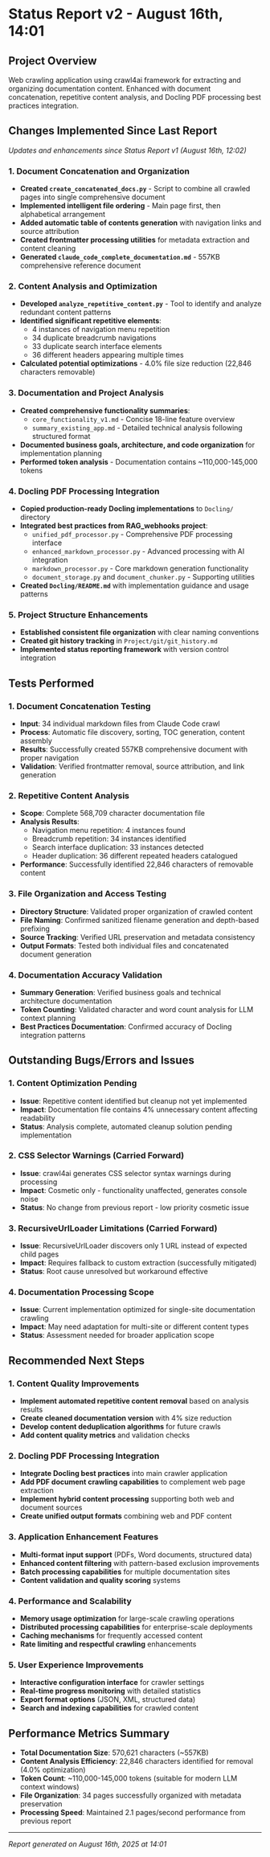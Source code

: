 # Status Report v2 - August 16th, 14:01

## Project Overview
Web crawling application using crawl4ai framework for extracting and organizing documentation content. Enhanced with document concatenation, repetitive content analysis, and Docling PDF processing best practices integration.

## Changes Implemented Since Last Report
*Updates and enhancements since Status Report v1 (August 16th, 12:02)*

### 1. Document Concatenation and Organization
- **Created `create_concatenated_docs.py`** - Script to combine all crawled pages into single comprehensive document
- **Implemented intelligent file ordering** - Main page first, then alphabetical arrangement
- **Added automatic table of contents generation** with navigation links and source attribution
- **Created frontmatter processing utilities** for metadata extraction and content cleaning
- **Generated `claude_code_complete_documentation.md`** - 557KB comprehensive reference document

### 2. Content Analysis and Optimization
- **Developed `analyze_repetitive_content.py`** - Tool to identify and analyze redundant content patterns
- **Identified significant repetitive elements**:
  - 4 instances of navigation menu repetition
  - 34 duplicate breadcrumb navigations  
  - 33 duplicate search interface elements
  - 36 different headers appearing multiple times
- **Calculated potential optimizations** - 4.0% file size reduction (22,846 characters removable)

### 3. Documentation and Project Analysis
- **Created comprehensive functionality summaries**:
  - `core_functionality_v1.md` - Concise 18-line feature overview
  - `summary_existing_app.md` - Detailed technical analysis following structured format
- **Documented business goals, architecture, and code organization** for implementation planning
- **Performed token analysis** - Documentation contains ~110,000-145,000 tokens

### 4. Docling PDF Processing Integration
- **Copied production-ready Docling implementations** to `Docling/` directory
- **Integrated best practices from RAG_webhooks project**:
  - `unified_pdf_processor.py` - Comprehensive PDF processing interface
  - `enhanced_markdown_processor.py` - Advanced processing with AI integration
  - `markdown_processor.py` - Core markdown generation functionality
  - `document_storage.py` and `document_chunker.py` - Supporting utilities
- **Created `Docling/README.md`** with implementation guidance and usage patterns

### 5. Project Structure Enhancements
- **Established consistent file organization** with clear naming conventions
- **Created git history tracking** in `Project/git/git_history.md`
- **Implemented status reporting framework** with version control integration

## Tests Performed

### 1. Document Concatenation Testing
- **Input**: 34 individual markdown files from Claude Code crawl
- **Process**: Automatic file discovery, sorting, TOC generation, content assembly
- **Results**: Successfully created 557KB comprehensive document with proper navigation
- **Validation**: Verified frontmatter removal, source attribution, and link generation

### 2. Repetitive Content Analysis
- **Scope**: Complete 568,709 character documentation file
- **Analysis Results**:
  - Navigation menu repetition: 4 instances found
  - Breadcrumb repetition: 34 instances identified
  - Search interface duplication: 33 instances detected
  - Header duplication: 36 different repeated headers catalogued
- **Performance**: Successfully identified 22,846 characters of removable content

### 3. File Organization and Access Testing
- **Directory Structure**: Validated proper organization of crawled content
- **File Naming**: Confirmed sanitized filename generation and depth-based prefixing
- **Source Tracking**: Verified URL preservation and metadata consistency
- **Output Formats**: Tested both individual files and concatenated document generation

### 4. Documentation Accuracy Validation
- **Summary Generation**: Verified business goals and technical architecture documentation
- **Token Counting**: Validated character and word count analysis for LLM context planning
- **Best Practices Documentation**: Confirmed accuracy of Docling integration patterns

## Outstanding Bugs/Errors and Issues

### 1. Content Optimization Pending
- **Issue**: Repetitive content identified but cleanup not yet implemented
- **Impact**: Documentation file contains 4% unnecessary content affecting readability
- **Status**: Analysis complete, automated cleanup solution pending implementation

### 2. CSS Selector Warnings (Carried Forward)
- **Issue**: crawl4ai generates CSS selector syntax warnings during processing
- **Impact**: Cosmetic only - functionality unaffected, generates console noise
- **Status**: No change from previous report - low priority cosmetic issue

### 3. RecursiveUrlLoader Limitations (Carried Forward)
- **Issue**: RecursiveUrlLoader discovers only 1 URL instead of expected child pages
- **Impact**: Requires fallback to custom extraction (successfully mitigated)
- **Status**: Root cause unresolved but workaround effective

### 4. Documentation Processing Scope
- **Issue**: Current implementation optimized for single-site documentation crawling
- **Impact**: May need adaptation for multi-site or different content types
- **Status**: Assessment needed for broader application scope

## Recommended Next Steps

### 1. Content Quality Improvements
- **Implement automated repetitive content removal** based on analysis results
- **Create cleaned documentation version** with 4% size reduction
- **Develop content deduplication algorithms** for future crawls
- **Add content quality metrics** and validation checks

### 2. Docling PDF Processing Integration
- **Integrate Docling best practices** into main crawler application
- **Add PDF document crawling capabilities** to complement web page extraction
- **Implement hybrid content processing** supporting both web and document sources
- **Create unified output formats** combining web and PDF content

### 3. Application Enhancement Features
- **Multi-format input support** (PDFs, Word documents, structured data)
- **Enhanced content filtering** with pattern-based exclusion improvements
- **Batch processing capabilities** for multiple documentation sites
- **Content validation and quality scoring** systems

### 4. Performance and Scalability
- **Memory usage optimization** for large-scale crawling operations
- **Distributed processing capabilities** for enterprise-scale deployments
- **Caching mechanisms** for frequently accessed content
- **Rate limiting and respectful crawling** enhancements

### 5. User Experience Improvements
- **Interactive configuration interface** for crawler settings
- **Real-time progress monitoring** with detailed statistics
- **Export format options** (JSON, XML, structured data)
- **Search and indexing capabilities** for crawled content

## Performance Metrics Summary
- **Total Documentation Size**: 570,621 characters (~557KB)
- **Content Analysis Efficiency**: 22,846 characters identified for removal (4.0% optimization)
- **Token Count**: ~110,000-145,000 tokens (suitable for modern LLM context windows)
- **File Organization**: 34 pages successfully organized with metadata preservation
- **Processing Speed**: Maintained 2.1 pages/second performance from previous report

---
*Report generated on August 16th, 2025 at 14:01*